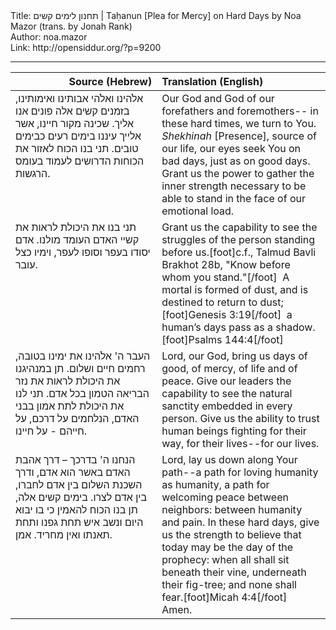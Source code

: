 <html>
<head></head>
<body>
Title: תחנון לימים קשים | Taḥanun [Plea for Mercy] on Hard Days by Noa Mazor (trans. by Jonah Rank)<br />
Author: noa.mazor<br />
Link: http://opensiddur.org/?p=9200
<p />
<hr />

<table style="margin-left: auto;margin-right: auto;" class="draggable">
<thead><tr><th id="x" style="text-align: right;">Source (Hebrew)</th><th style="text-align: left;">Translation (English)</th></tr></thead>
<tbody>
<tr>
<td style="vertical-align:top;" width="46%">
<div class="liturgy"><span lang="he">
אלֹהינו ואלֹהי אבותינו ואימותינו, 
בזמנים קשים אלה פונים אנו אליך.
שכינה מקור חיינו, 
אשר אלייך עיננו בימים רעים כבימים טובים.
תני בנו הכוח לאזור את הכוחות הדרושים 
לעמוד בעומס הרגשות. 
</span></div></td>
 
<td style="vertical-align:top;" width="53%"><div class="english">
Our God and God of our forefathers and foremothers--
in these hard times, we turn to You.
<em>Shekhinah</em> [Presence], source of our life, 
our eyes seek You on bad days, just as on good days.
Grant us the power to gather the inner strength necessary 
to be able to stand in the face of our emotional load.
</div></td></tr>

<tr><td style="vertical-align:top;" width="46%"><div class="liturgy"><span lang="he">
תני בנו את היכולת לראות את קשיי האדם העומד מולנו.
אדם יסודו בעפר וסופו לעפר, 
וימיו כצל עובר. 
</span></div></td>
 
<td style="vertical-align:top;" width="53%"><div class="english">
Grant us the capability to see the struggles of the person standing before us.[foot]c.f., Talmud Bavli Brakhot 28b, "Know before whom you stand."[/foot]&nbsp;
A mortal is formed of dust, and is destined to return to dust;[foot]Genesis 3:19[/foot]&nbsp;
a human’s days pass as a shadow.[foot]Psalms 144:4[/foot]
</div></td></tr>

<tr><td style="vertical-align:top;" width="46%"><div class="liturgy"><span lang="he">
העבר ה' אלֹהינו את ימינו בטובה, רחמים חיים ושלום.
תן במנהיגנו את היכולת לראות את נזר הבריאה הטמון בכל אדם. 
תני לנו את היכולת לתת אמון בבני האדם, 
הנלחמים על דרכם, על חייהם - על חיינו.
</span></div></td>
 
<td style="vertical-align:top;" width="53%"><div class="english">
Lord, our God, bring us days of good, of mercy, of life and of peace.
Give our leaders the capability to see the natural sanctity embedded in every person.
Give us the ability to trust human beings 
fighting for their way, for their lives--for our lives.
</div></td></tr>

<tr><td style="vertical-align:top;" width="46%"><div class="liturgy"><span lang="he">
הנחנו ה' בדרכך – דרך אהבת האדם באשר הוא אדם, 
ודרך השכנת השלום בין אדם לחברו, בין אדם לצרו.
בימים קשים אלה, 
תן בנו הכוח להאמין כי בו יבוא היום 
ונשב איש תחת גפנו ותחת תאנתו ואין מחריד.
אמן.
</span></div></td>
 
<td style="vertical-align:top;" width="53%"><div class="english">
Lord, lay us down along Your path--a path for loving humanity as humanity, 
a path for welcoming peace between neighbors: between humanity and pain.
In these hard days, 
give us the strength to believe that today may be the day of the prophecy: 
when all shall sit beneath their vine, underneath their fig-tree; and none shall fear.[foot]Micah 4:4[/foot]&nbsp;
Amen.
</td></tr>
</tbody></table>
</body>
</html>